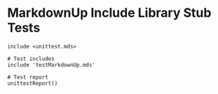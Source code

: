 # MarkdownUp Include Library Stub Tests

~~~ markdown-script
include <unittest.mds>

# Test includes
include 'testMarkdownUp.mds'

# Test report
unittestReport()
~~~
